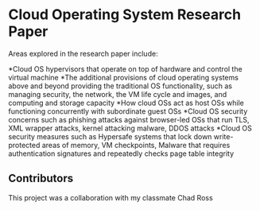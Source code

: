 # Cloud Operating System Research Paper

Areas explored in the research paper include:

*Cloud OS hypervisors that operate on top of hardware and control the virtual machine
*The additional provisions of cloud operating systems above and beyond providing the traditional OS functionality, such as managing security, the network, the VM life cycle and images, and computing and storage capacity
*How cloud OSs act as host OSs while functioning concurrently with subordinate guest OSs
*Cloud OS security concerns such as phishing attacks against browser-led OSs that run TLS, XML wrapper attacks, kernel attacking malware, DDOS attacks
*Cloud OS security measures such as Hypersafe systems that lock down write-protected areas of memory, VM checkpoints, Malware that requires authentication signatures and repeatedly checks page table integrity

## Contributors

This project was a collaboration with my classmate Chad Ross 
